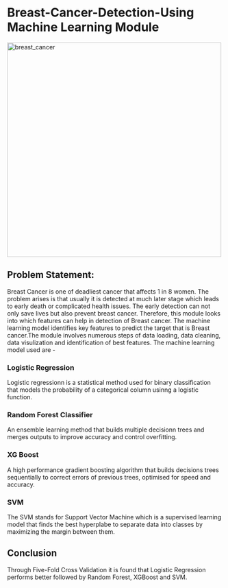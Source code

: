 <h1> Breast-Cancer-Detection-Using Machine Learning Module</h1>
<img width="500" alt="breast_cancer" src="https://github.com/user-attachments/assets/5b6beca5-b24d-4d3c-9dd1-ddf2faf559cf" /></br>
<b> <h2>Problem Statement:</h2> </b> Breast Cancer is one of deadliest cancer that affects 1 in 8 women. The problem arises is that usually it is detected at much later stage which leads to early death or complicated health issues. The early detection can not only save lives but also prevent breast cancer. Therefore, this module looks  into which features can help in detection of Breast cancer. The machine learning model identifies key features to predict the target that is Breast cancer.The module involves numerous steps of data loading, data cleaning, data visulization and identification of best features. The machine learning model used are -
<h3> Logistic Regression </h3> Logistic regressionn is a statistical method used for binary classification that models the probability of a categorical column usinng a logistic function.
<h3> Random Forest Classifier </h3> An ensemble learning method that builds multiple decisionn trees and merges outputs to improve accuracy and control overfitting. 
<h3> XG Boost</h3> A high performance gradient boosting algorithm that builds decisions trees sequentially to correct errors of previous trees, optimised for speed and accuracy. 
<h3> SVM </h3> The SVM stands for Support Vector Machine which is a supervised learning model that finds the best hyperplabe to separate data into classes by maximizing the margin between them. 
<h2> Conclusion</h2> Through Five-Fold Cross Validation it is found that Logistic Regression performs better followed by Random Forest, XGBoost and SVM.
